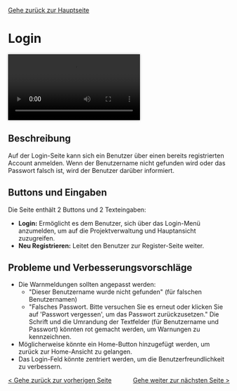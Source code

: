 [Gehe zurück zur Hauptseite](index.html)

# Login


<video controls autoplay loop style="max-width: 100%; box-shadow: 0 0 5px rgba(0, 0, 0, 0.3);">
<source src="./videos/login.mp4" type="video/mp4">
Your browser does not support the video tag.
</video>

## Beschreibung

Auf der Login-Seite kann sich ein Benutzer über einen bereits registrierten Account anmelden. Wenn der Benutzername nicht gefunden wird oder das Passwort falsch ist, wird der Benutzer darüber informiert.

## Buttons und Eingaben

Die Seite enthält 2 Buttons und 2 Texteingaben:

- **Login:** Ermöglicht es dem Benutzer, sich über das Login-Menü anzumelden, um auf die Projektverwaltung und Hauptansicht zuzugreifen.
- **Neu Registrieren:** Leitet den Benutzer zur Register-Seite weiter.

## Probleme und Verbesserungsvorschläge

- Die Warnmeldungen sollten angepasst werden:
  - "Dieser Benutzername wurde nicht gefunden" (für falschen Benutzernamen)
  - "Falsches Passwort. Bitte versuchen Sie es erneut oder klicken Sie auf 'Passwort vergessen', um das Passwort zurückzusetzen."
    Die Schrift und die Umrandung der Textfelder (für Benutzername und Passwort) könnten rot gemacht werden, um Warnungen zu kennzeichnen.
- Möglicherweise könnte ein Home-Button hinzugefügt werden, um zurück zur Home-Ansicht zu gelangen.
- Das Login-Feld könnte zentriert werden, um die Benutzerfreundlichkeit zu verbessern.

<div style="text-align: left; float: left;"><a href="home.html">< Gehe zurück zur vorherigen Seite</a></div>
<div style="text-align: right; float: right;"><a href="register.html">Gehe weiter zur nächsten Seite ></a></div>
